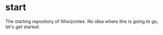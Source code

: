 # start
The starting repository of lithoizontes. No idea where this is going to go, let's get started.
